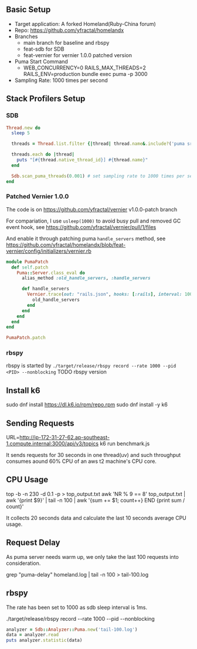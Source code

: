 ## Basic Setup

- Target application: A forked Homeland(Ruby-China forum)
- Repo: https://github.com/yfractal/homelandx
- Branches
  - main branch for baseline and rbspy
  - feat-sdb for SDB
  - feat-vernier for vernier 1.0.0 patched version
- Puma Start Command
  - WEB_CONCURRENCY=0 RAILS_MAX_THREADS=2 RAILS_ENV=production bundle exec puma -p 3000
- Sampling Rate: 1000 times per second


## Stack Profilers Setup
### SDB

```ruby
Thread.new do
  sleep 5

  threads = Thread.list.filter {|thread| thread.name&.include?('puma srv tp') }

  threads.each do |thread|
    puts "[#{thread.native_thread_id}] #{thread.name}"
  end

  Sdb.scan_puma_threads(0.001) # set sampling rate to 1000 times per second
end
```

### Patched Vernier 1.0.0
The code is on https://github.com/yfractal/vernier v1.0.0-patch branch

For compariation, I use `usleep(1000)` to avoid busy pull and removed GC event hook, see https://github.com/yfractal/vernier/pull/1/files

And enable it through patching puma `handle_servers` method, see https://github.com/yfractal/homelandx/blob/feat-vernier/config/initializers/vernier.rb

```ruby
module PumaPatch
  def self.patch
    Puma::Server.class_eval do
      alias_method :old_handle_servers, :handle_servers

      def handle_servers
        Vernier.trace(out: "rails.json", hooks: [:rails], interval: 1000, allocation_interval: 0) do |collector|
          old_handle_servers
        end
      end
    end
  end
end

PumaPatch.patch
```

### rbspy
rbspy is started by `./target/release/rbspy record --rate 1000 --pid <PID> --nonblocking`
TODO rbspy version


## Install k6
sudo dnf install https://dl.k6.io/rpm/repo.rpm
sudo dnf install -y k6

## Sending Requests
URL=http://ip-172-31-27-62.ap-southeast-1.compute.internal:3000/api/v3/topics k6 run benchmark.js

It sends requests for 30 seconds in one thread(uv) and such throughput consumes aound 60% CPU of an aws t2 machine's CPU core.

## CPU Usage
top -b -n 230 -d 0.1 -p <PID> > top_output.txt
awk 'NR % 9 == 8' top_output.txt | awk '{print $9}' | tail -n 100 | awk '{sum += $1; count++} END {print sum / count}'

It collects 20 seconds data and calculate the last 10 seconds average CPU usage.

## Request Delay
As puma server needs warm up, we only take the last 100 requests into consideration.

grep "puma-delay" homeland.log | tail -n 100 > tail-100.log

## rbspy
The rate has been set to 1000 as sdb sleep interval is 1ms.

./target/release/rbspy record --rate 1000 --pid <PID> --nonblocking

```ruby
analyzer = Sdb::Analyzer::Puma.new('tail-100.log')
data = analyzer.read
puts analyzer.statistic(data)
```
